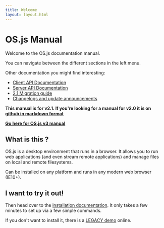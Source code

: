 ```yaml
---
title: Welcome
layout: layout.html
---
```


# OS.js Manual

Welcome to the OS.js documentation manual.

You can navigate between the different sections in the left menu.

Other documentation you might find interesting:

- [Client API Documentation](https://api.os-js.org/client)
- [Server API Documentation](https://api.os-js.org/server)
- [2.1 Migration guide](https://community.os-js.org/t/update-version-bump-2-1-0/142)
- [Changelogs and update announcements](https://community.os-js.org/)

**This manual is for v2.1. If you're looking for a manual for v2.0 it is on [github in markdown format](https://github.com/os-js/legacy-manual)**

**[Go here for OS.js v3 manual](https://manual.os-js.org/v3)**

## What is this ?

OS.js is a desktop environment that runs in a browser. It allows you to run web applications (and even stream remote applications) and manage files on local and remote filesystems.

Can be installed on any platform and runs in any modern web browser (IE10+).

## I want to try it out!

Then head over to the [installation documentation](/v2/installation). It only takes a few minutes to set up via a few simple commands.

If you don't want to install it, there is a [LEGACY demo](https://demo-legacy.os-js.org/) online.
